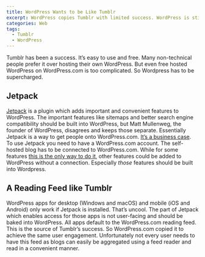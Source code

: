 ```yaml
---
title: WordPress Wants to be Like Tumblr
excerpt: WordPress copies Tumblr with limited success. WordPress is still complicated, Tumblr so much easier.
categories: Web
tags:
  - Tumblr
  - WordPress
---
```

Tumblr has been a success. It’s easy to use and free. Many non-technical people prefer it over hosting their own WordPress. But even free hosted WordPress on WordPress.com is too complicated. So Wordpress has to be supercharged.

## Jetpack

[Jetpack](https://jetpack.com/) is a plugin which adds important and convenient features to WordPress. The important features like sitemaps and better search engine compatibility should be built into WordPress, but Matt Mullenweg, the founder of WordPress, disagrees and keeps those separate. Essentially Jetpack is a way to get people onto WordPress.com. [It’s a business case](http://scratch99.com/wordpress/opinion/jetpack-business-case-for-bloat/). To use Jetpack you need to have a WordPress.com account. The self-hosted blog has to be connected to WordPress.com. While for some features [this is the only way to do it](https://www.wphub.com/blog/posts/mullenweg-responds-jetpacks-foibles/), other features could be added to WordPress without a connection. Especially _those_ features should be built into Wordpress.

## A Reading Feed like Tumblr

WordPress apps for desktop (Windows and macOS) and mobile (iOS and Android) only work if Jetpack is installed. That’s uncool. The part of Jetpack which enables access for those apps is not user-facing and should be baked into WordPress. All apps default to the WordPress.com reading feed. This is the source of Tumblr’s success. So WordPress.com copied it to achieve the same user engagement. Unfortunately not every user needs to have this feed as blogs can easily be aggregated using a feed reader and read in a convenient manner.
